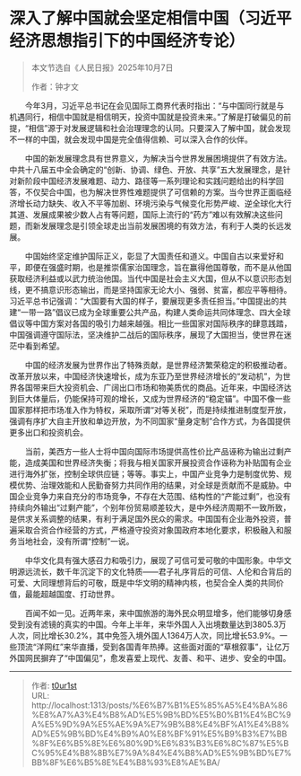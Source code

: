 # 

# 深入了解中国就会坚定相信中国（习近平经济思想指引下的中国经济专论）

> 本文节选自《人民日报》2025年10月7日
>
> 作者：钟才文

　　今年3月，习近平总书记在会见国际工商界代表时指出：“与中国同行就是与机遇同行，相信中国就是相信明天，投资中国就是投资未来。”了解是打破偏见的前提，“相信”源于对发展逻辑和社会治理理念的认同。只要深入了解中国，就会发现不一样的中国，就会发现中国是完全值得信赖、可以深入合作的伙伴。

　　中国的新发展理念具有世界意义，为解决当今世界发展困境提供了有效方法。中共十八届五中全会确定的“创新、协调、绿色、开放、共享”五大发展理念，是针对新阶段中国经济发展难题、动力、路径等一系列理论和实践问题给出的科学回答，不仅契合中国，也为解决世界性难题提供了可信赖的方案。当今世界正面临经济增长动力缺失、收入不平等加剧、环境污染与气候变化形势严峻、逆全球化大行其道、发展成果被少数人占有等问题，国际上流行的“药方”难以有效解决这些问题，而新发展理念是引领全球走出当前发展困境的有效方法，有利于人类的长远发展。

　　中国始终坚定维护国际正义，彰显了大国责任和道义。中国自古以来爱好和平，即便在强盛时期，也是推崇儒家治国理念，旨在赢得他国尊敬，而不是从他国获取经济利益或以武力统治他国。当代中国是社会主义大国，但从不以意识形态划线，更不搞意识形态输出，而是坚持国家无论大小、强弱、贫富，都应平等相待。习近平总书记强调：“大国要有大国的样子，要展现更多责任担当。”中国提出的共建“一带一路”倡议已成为全球重要公共产品，构建人类命运共同体理念、四大全球倡议等中国方案对各国的吸引力越来越强。相比一些国家对国际秩序的肆意践踏，中国强调遵守国际法，坚决维护二战后的国际秩序，展现了大国担当，使世界在迷茫中看到希望。

　　中国的经济发展为世界作出了特殊贡献，是世界经济繁荣稳定的积极推动者。改革开放以来，中国经济快速增长，成为东亚乃至世界经济增长的“发动机”，为世界各国带来巨大投资机会、广阔出口市场和物美质优的商品。近年来，中国经济达到巨大体量后，仍能保持可观的增长，又成为世界经济的“稳定锚”。中国不像一些国家那样把市场准入作为特权，采取所谓“对等关税”，而是持续推进制度型开放，强调有序扩大自主开放和单边开放，为不同国家“量身定制”合作方式，为各国提供更多出口和投资机会。

　　当前，美西方一些人士将中国向国际市场提供高性价比产品诬称为输出过剩产能，造成美国和世界经济失衡；将我与相关国家开展投资合作诬称为补贴国有企业进行海外扩张，控制全球供应链；等等。事实上，中国产业竞争力是制度优势、规模优势、治理效能和人民勤奋努力共同作用的结果，对全球是贡献而不是威胁。中国企业竞争力来自充分的市场竞争，不存在大范围、结构性的“产能过剩”，也没有持续向外输出“过剩产能”，个别年份贸易顺差较大，是中外经济周期不一致所致，是供求关系调整的结果，有利于满足国外民众的需求。中国国有企业海外投资，普遍采取合资合作经营的方式，严格遵守投资对象国政府本地化要求，积极融入和服务当地社会，没有所谓“控制”一说。

　　中华文化具有强大感召力和吸引力，展现了可信可爱可敬的中国形象。中华文明源远流长，数千年沉淀下的文化特质——君子礼序背后的可信、人伦和合背后的可爱、大同理想背后的可敬，既是中华文明的精神内核，也契合全人类的共同价值，最能超越国度、打动世界。

　　百闻不如一见。近两年来，来中国旅游的海外民众明显增多，他们能够切身感受到没有滤镜的真实的中国。今年上半年，来华外国人入出境数量达到3805.3万人次，同比增长30.2%，其中免签入境外国人1364万人次，同比增长53.9%。一些顶流“洋网红”来华直播，受到各国青年热捧。这些面对面的“草根叙事”，让亿万外国网民摒弃了“中国偏见”，愈发喜爱上现代、友善、和平、进步、安全的中国。

---

> 作者: [t0ur1st](https://github.com/tyd2000)  
> URL: http://localhost:1313/posts/%E6%B7%B1%E5%85%A5%E4%BA%86%E8%A7%A3%E4%B8%AD%E5%9B%BD%E5%B0%B1%E4%BC%9A%E5%9D%9A%E5%AE%9A%E7%9B%B8%E4%BF%A1%E4%B8%AD%E5%9B%BD%E4%B9%A0%E8%BF%91%E5%B9%B3%E7%BB%8F%E6%B5%8E%E6%80%9D%E6%83%B3%E6%8C%87%E5%BC%95%E4%B8%8B%E7%9A%84%E4%B8%AD%E5%9B%BD%E7%BB%8F%E6%B5%8E%E4%B8%93%E8%AE%BA/  


